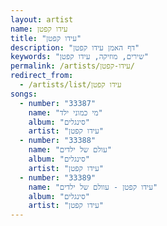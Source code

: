 ```yaml
---
layout: artist
name: עידו קפטן
title: "עידו קפטן"
description: "דף האמן עידו קפטן"
keywords: "שירים, מוזיקה, עידו קפטן"
permalink: /artists/עידו-קפטן/
redirect_from:
  - /artists/list/עידו קפטן
songs:
  - number: "33387"
    name: "מי כמוני ילד"
    album: "סינגלים"
    artist: "עידו קפטן"
  - number: "33388"
    name: "עולם של ילדים"
    album: "סינגלים"
    artist: "עידו קפטן"
  - number: "33389"
    name: "עידו קפטן - עוולם של ילדים"
    album: "סינגלים"
    artist: "עידו קפטן"
---
```


